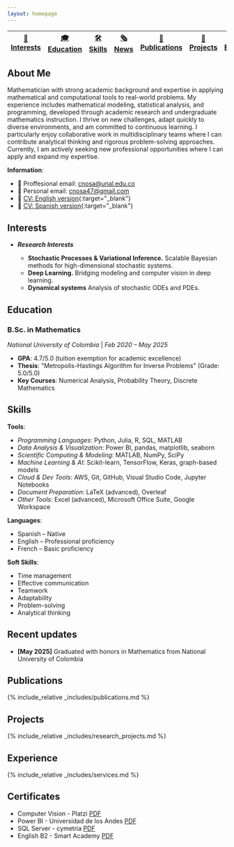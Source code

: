 ```yaml
---
layout: homepage
---
```


<!-- {% include_relative _config.yml %} -->

| [🎯 Interests](#interests) | [🎓 Education](#education) | [🛠️ Skills](#skills) | [🗞️ News](#recent-updates) | [📝 Publications](#publications) | [🚀 Projects](#projects) | [💼 Experience](#experience) | [📜 Certificates](#certificates) |
|----------------------------|----------------------------|------------------------|-----------------------------|----------------------------------|----------------------------|------------------------------|----------------------------------|


## About Me

Mathematician with strong academic background and expertise in applying mathematical and computational tools to real-world problems. My experience includes mathematical modeling, statistical analysis, and programming, developed through academic research and undergraduate mathematics instruction. I thrive on new challenges, adapt quickly to diverse environments, and am committed to continuous learning. I particularly enjoy collaborative work in multidisciplinary teams where I can contribute analytical thinking and rigorous problem-solving approaches. Currently, I am actively seeking new professional opportunities where I can apply and expand my expertise.

**Information**:  

- 📧 Proffesional email: [cnosa@unal.edu.co](mailto:cnosa@unal.edu.co)  
- 📧 Personal email: [cnosa47@gmail.com](mailto:cnosa@unal.edu.co)
- 📃 [CV: English version](/assets/files/documents/cv_en.pdf){:target="_blank"}
- 📃 [CV: Spanish version](/assets/files/documents/cv_es.pdf){:target="_blank"}





## Interests

- ***Research Interests***

    - **Stochastic Processes & Variational Inference.**  Scalable Bayesian methods for high-dimensional stochastic systems.  
    - **Deep Learning.**  Bridging modeling and computer vision in deep learning.
    - **Dynamical systems** Analysis of stochastic ODEs and PDEs.


## Education

### B.Sc. in Mathematics  

*National University of Colombia* | *Feb 2020 – May 2025*  

- **GPA**: 4.7/5.0 (tuition exemption for academic excellence)  
- **Thesis**: "Metropolis-Hastings Algorithm for Inverse Problems" (Grade: 5.0/5.0)  
- **Key Courses**: Numerical Analysis, Probability Theory, Discrete Mathematics  

## Skills

**Tools**:  

- *Programming Languages*: Python, Julia, R, SQL, MATLAB  
- *Data Analysis & Visualization*: Power BI, pandas, matplotlib, seaborn  
- *Scientific Computing & Modeling*: MATLAB, NumPy, SciPy
- *Machine Learning & AI*: Scikit-learn, TensorFlow, Keras, graph-based models  
- *Cloud & Dev Tools*: AWS, Git, GitHub, Visual Studio Code, Jupyter Notebooks  
- *Document Preparation*: LaTeX (advanced), Overleaf  
- *Other Tools*: Excel (advanced), Microsoft Office Suite, Google Workspace  

**Languages**:  

- Spanish – Native  
- English – Professional proficiency  
- French – Basic proficiency  

**Soft Skills**:

- Time management
- Effective communication
- Teamwork 
- Adaptability
- Problem-solving
- Analytical thinking


## Recent updates

- **[May 2025]** Graduated with honors in Mathematics from National University of Colombia

## Publications

{% include_relative _includes/publications.md %}

## Projects

{% include_relative _includes/research_projects.md %}

## Experience

{% include_relative _includes/services.md %}

## Certificates

- Computer Vision - Platzi [PDF](assets\files\documents\Cert-computer-vision.pdf)
- Power BI - Universidad de los Andes [PDF](assets\files\documents\Cert_PowerBI.pdf)
- SQL Server - cymetria [PDF](assets\files\documents\Cert_SQL.pdf)
- English B2 - Smart Academy [PDF](assets\files\documents\Cert_En.pdf)
